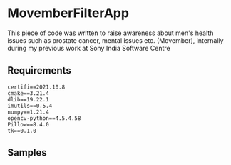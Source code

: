 # MovemberFilterApp
This piece of code was written to raise awareness about men's health issues such as prostate cancer, mental issues etc. (Movember), internally during my previous work at Sony India Software Centre

## Requirements

```
certifi==2021.10.8
cmake==3.21.4
dlib==19.22.1
imutils==0.5.4
numpy==1.21.4
opencv-python==4.5.4.58
Pillow==8.4.0
tk==0.1.0
```

## Samples

<Add Samples here>
  
